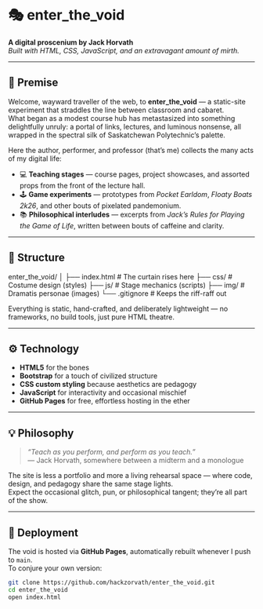 # 🎭 enter_the_void

**A digital proscenium by Jack Horvath**  
_Built with HTML, CSS, JavaScript, and an extravagant amount of mirth._

---

## 🌌 Premise

Welcome, wayward traveller of the web, to **enter_the_void** — a static-site experiment that straddles the line between classroom and cabaret.  
What began as a modest course hub has metastasized into something delightfully unruly: a portal of links, lectures, and luminous nonsense, all wrapped in the spectral silk of Saskatchewan Polytechnic’s palette.  

Here the author, performer, and professor (that’s me) collects the many acts of my digital life:
- 💻 **Teaching stages** — course pages, project showcases, and assorted props from the front of the lecture hall.  
- 🕹️ **Game experiments** — prototypes from *Pocket Earldom*, *Floaty Boats 2k26*, and other bouts of pixelated pandemonium.  
- 📚 **Philosophical interludes** — excerpts from *Jack’s Rules for Playing the Game of Life*, written between bouts of caffeine and clarity.  

---

## 🧩 Structure
enter_the_void/
│
├── index.html # The curtain rises here
├── css/ # Costume design (styles)
├── js/ # Stage mechanics (scripts)
├── img/ # Dramatis personae (images)
└── .gitignore # Keeps the riff-raff out



Everything is static, hand-crafted, and deliberately lightweight — no frameworks, no build tools, just pure HTML theatre.

---

## ⚙️ Technology

- **HTML5** for the bones  
- **Bootstrap** for a touch of civilized structure  
- **CSS custom styling** because aesthetics are pedagogy  
- **JavaScript** for interactivity and occasional mischief  
- **GitHub Pages** for free, effortless hosting in the ether  

---

## 💡 Philosophy

> _“Teach as you perform, and perform as you teach.”_  
> — Jack Horvath, somewhere between a midterm and a monologue  

The site is less a portfolio and more a living rehearsal space — where code, design, and pedagogy share the same stage lights.  
Expect the occasional glitch, pun, or philosophical tangent; they’re all part of the show.

---

## 🚀 Deployment

The void is hosted via **GitHub Pages**, automatically rebuilt whenever I push to `main`.  
To conjure your own version:

```bash
git clone https://github.com/hackzorvath/enter_the_void.git
cd enter_the_void
open index.html
